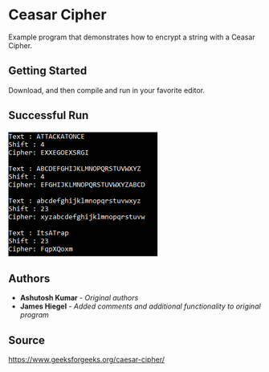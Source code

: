 # Ceasar Cipher

Example program that demonstrates how to encrypt a string with a Ceasar Cipher.

## Getting Started

Download, and then compile and run in your favorite editor.

## Successful Run
![ceasar cipher](https://github.com/JamesHiegel/CSharp_Portfolio/blob/master/CeasarCipher/img/running.PNG)

## Authors

* **Ashutosh Kumar** - *Original authors*
* **James Hiegel** - *Added comments and additional functionality to original program*

## Source

https://www.geeksforgeeks.org/caesar-cipher/